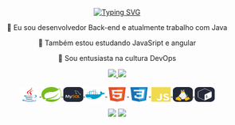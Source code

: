 <p align="center">
  <a href="https://git.io/typing-svg">
    <img src="https://readme-typing-svg.demolab.com?font=Fira+Code&weight=600&size=25&pause=1000&color=8e44ad &random=false&width=435&height=40&lines=Ol%C3%A1%2C+eu+sou+Guido+Santos!+%E2%98%95%F0%9F%92%BB%F0%9F%8C%9" alt="Typing SVG">
  </a>
</p>

<div align="center">
  
🔭 Eu sou desenvolvedor Back-end e atualmente trabalho com Java

🌱 Também estou estudando JavaSript e angular

💬 Sou entusiasta na cultura DevOps

</div>
<div align="center">
  <a href="https://github.com/Guidoladpzenox">
  <img height="150em" src="https://github-readme-stats.vercel.app/api?username=Guidoladpzenox&show_icons=true&theme=ambient_gradient&include_all_commits=true&count_private=true"/>
  <img height="150em" src="https://github-readme-stats.vercel.app/api/top-langs/?username=Guidoladpzenox&layout=compact&langs_count=7&theme=ambient_gradient"/>
</div>

<div style="display: inline_block" align="center"><br>
  <img align="center" alt="Java" height="30" width="40" src="https://raw.githubusercontent.com/devicons/devicon/master/icons/java/java-original.svg">
  <img align="center" alt="spring" height="30" width="40" src="https://raw.githubusercontent.com/devicons/devicon/master/icons/spring/spring-original.svg">
  <img align="center" alt="MySQL" height="30" width="40" src="https://raw.githubusercontent.com/tandpfun/skill-icons/65dea6c4eaca7da319e552c09f4cf5a9a8dab2c8/icons/MySQL-Dark.svg">
  <img align="center" alt="docker" height="30" width="40" src="https://raw.githubusercontent.com/devicons/devicon/master/icons/docker/docker-plain.svg">
  <img align="center" alt="HTML" height="30" width="40" src="https://raw.githubusercontent.com/devicons/devicon/master/icons/html5/html5-original.svg">
  <img align="center" alt="CSS" height="30" width="40" src="https://raw.githubusercontent.com/devicons/devicon/master/icons/css3/css3-original.svg">
  <img align="center" alt="Js" height="30" width="40" src="https://raw.githubusercontent.com/devicons/devicon/master/icons/javascript/javascript-plain.svg">
  <img align="center" alt="Mint" height="30" width="40" src="https://github.com/tandpfun/skill-icons/raw/main/icons/Linux-Dark.svg">
  <img align="center" alt="Mint" height="30" width="40" src="https://github.com/tandpfun/skill-icons/raw/main/icons/Bash-Dark.svg">

</div>

<p></p>
  <div align="center"> 
  <a href="https://www.instagram.com/guido.r.s/"><img src="https://img.shields.io/badge/-Instagram-%23E4405F?style=for-the-badge&logo=instagram&logoColor=white"></a>
  <a href="mailto:guidorosantos@gmailcom><img src="https://img.shields.io/badge/Gmail-D14836?style=for-the-badge&logo=gmail&logoColor=white"></a>
  <a href="www.linkedin.com/in/guidosantos"><img src="https://img.shields.io/badge/-LinkedIn-%230077B5?style=for-the-badge&logo=linkedin&logoColor=white"></a> 
 
</div>




